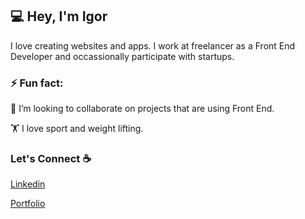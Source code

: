 ## 💻 Hey, I'm Igor

I love creating websites and apps. I work at freelancer as a Front End Developer and occassionally participate with startups.

### ⚡ Fun fact:

👯 I’m looking to collaborate on projects that are using Front End.

🏋️‍ I love sport and weight lifting.


### Let's Connect ☕

[Linkedin](https://www.linkedin.com/in/igor-swatowski-321796186/)

[Portfolio](https://convertcode.pl/)
